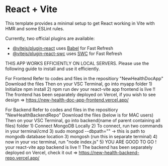 # React + Vite

This template provides a minimal setup to get React working in Vite with HMR and some ESLint rules.

Currently, two official plugins are available:

- [@vitejs/plugin-react](https://github.com/vitejs/vite-plugin-react/blob/main/packages/plugin-react/README.md) uses [Babel](https://babeljs.io/) for Fast Refresh
- [@vitejs/plugin-react-swc](https://github.com/vitejs/vite-plugin-react-swc) uses [SWC](https://swc.rs/) for Fast Refresh

THIS APP WORKS EFFICIENTLY ON LOCAL SERVERS. 
Please use the following guide to install and use it efficiently. 

For Frontend 
Refer to codes and files in the repositiory "NewHealthDocApp" 
Download the files 
Then on your VSC Terminal, go into myapp folder 
     1) Initialize npm install
     2) npm run dev
your react-vite app frontend is live !!
The frontend has been separately deployed on Vercel, if you wish to see design => https://new-health-doc-app-frontend.vercel.app/


For Backend
Refer to codes and files in the repositiory "NewHealthBackendRepo" 
Download the files (below is for MAC users)
Then on your VSC Terminal, go into backend(name of parent containing all files) folder 
     1) Connect MongoDB Locally 
     2) To connect, run two commands in your terminal/cmd 
     3) sudo mongod --dbpath="" -> this is path to mongodb database location
     3) mongosh (run this in separate terminal)
     4) now in your vsc terminal, run "node index.js"
     5) YOU ARE GOOD TO GO !
your react-vite app backend is live !!
The backend has been separately deployed on Vercel, check it out => https://new-health-backend-repo.vercel.app/

